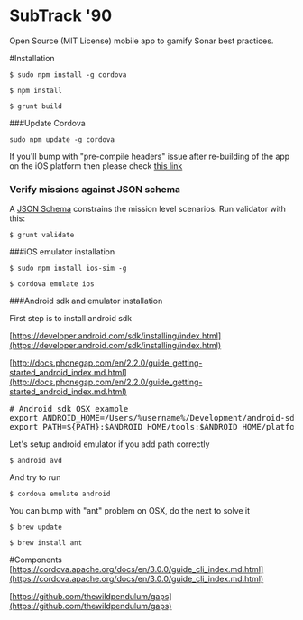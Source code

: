 SubTrack &#39;90
=======

Open Source (MIT License) mobile app to gamify Sonar best practices.

#Installation

```
$ sudo npm install -g cordova
```

```
$ npm install
```

```
$ grunt build
```

###Update Cordova

```
sudo npm update -g cordova
```

If you'll bump with "pre-compile headers" issue after re-building of the app on the iOS platform then
please check [this link](http://stackoverflow.com/questions/19391768/file-has-been-modified-since-the-precompiled-header-was-built/25182895#25182895)


### Verify missions against JSON schema

A [JSON Schema](www/js/game/scenarios/schemas/mission.json) constrains the mission level scenarios. Run validator with this:

```
$ grunt validate
```


###iOS emulator installation

```
$ sudo npm install ios-sim -g
```

```
$ cordova emulate ios
```

###Android sdk and emulator installation

First step is to install android sdk

[https://developer.android.com/sdk/installing/index.html](https://developer.android.com/sdk/installing/index.html)

[http://docs.phonegap.com/en/2.2.0/guide_getting-started_android_index.md.html](http://docs.phonegap.com/en/2.2.0/guide_getting-started_android_index.md.html)

<pre>
# Android sdk OSX example
export ANDROID_HOME=/Users/%username%/Development/android-sdk-macosx
export PATH=${PATH}:$ANDROID_HOME/tools:$ANDROID_HOME/platform-tools
</pre>

Let's setup android emulator if you add path correctly

```
$ android avd
```

And try to run

```
$ cordova emulate android
```

You can bump with "ant" problem on OSX, do the next to solve it

```
$ brew update
```

```
$ brew install ant
```


#Components
[https://cordova.apache.org/docs/en/3.0.0/guide_cli_index.md.html](https://cordova.apache.org/docs/en/3.0.0/guide_cli_index.md.html)

[https://github.com/thewildpendulum/gaps](https://github.com/thewildpendulum/gaps)
